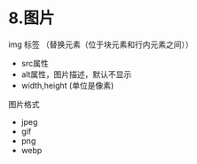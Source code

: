 # 8.图片

img 标签 （替换元素（位于块元素和行内元素之间））

+ src属性
+ alt属性，图片描述，默认不显示  
+ width,height (单位是像素)

图片格式

+ jpeg
+ gif
+ png
+ webp